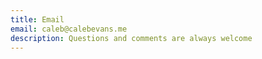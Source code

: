 ```yaml
---
title: Email
email: caleb@calebevans.me
description: Questions and comments are always welcome
---
```

